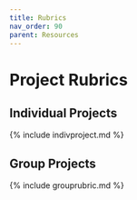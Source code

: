```yaml
---
title: Rubrics
nav_order: 90
parent: Resources
---
```

# Project Rubrics

## Individual Projects

{% include indivproject.md %}

## Group Projects

{% include grouprubric.md %}

